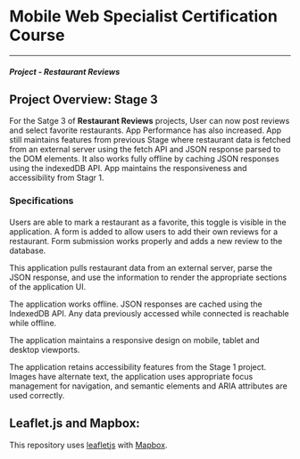# Mobile Web Specialist Certification Course
---
#### _Project - Restaurant Reviews_

## Project Overview: Stage 3

For the Satge 3 of **Restaurant Reviews** projects, User can now post reviews and select favorite restaurants. App Performance has also increased.
App still maintains features from previous Stage where restaurant data is fetched from an external server using the fetch API and JSON response parsed to the DOM elements. It also works fully offline by caching JSON responses using the indexedDB API. App maintains the responsiveness and accessibility from Stagr 1. 

### Specifications

#### 
Users are able to mark a restaurant as a favorite, this toggle is visible in the application. A form is added to allow users to add their own reviews for a restaurant. Form submission works properly and adds a new review to the database.

This application pulls restaurant data from an external server, parse the JSON response, and use the information to render the appropriate sections of the application UI.

The application works offline. JSON responses are cached using the IndexedDB API. Any data previously accessed while connected is reachable while offline.

The application maintains a responsive design on mobile, tablet and desktop viewports.

The application retains accessibility features from the Stage 1 project. Images have alternate text, the application uses appropriate focus management for navigation, and semantic elements and ARIA attributes are used correctly.

## Leaflet.js and Mapbox:

This repository uses [leafletjs](https://leafletjs.com/) with [Mapbox](https://www.mapbox.com/).

